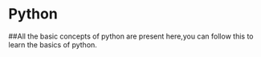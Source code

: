 # Python
##All the basic concepts of python are present here,you can follow this to learn the basics of python.
